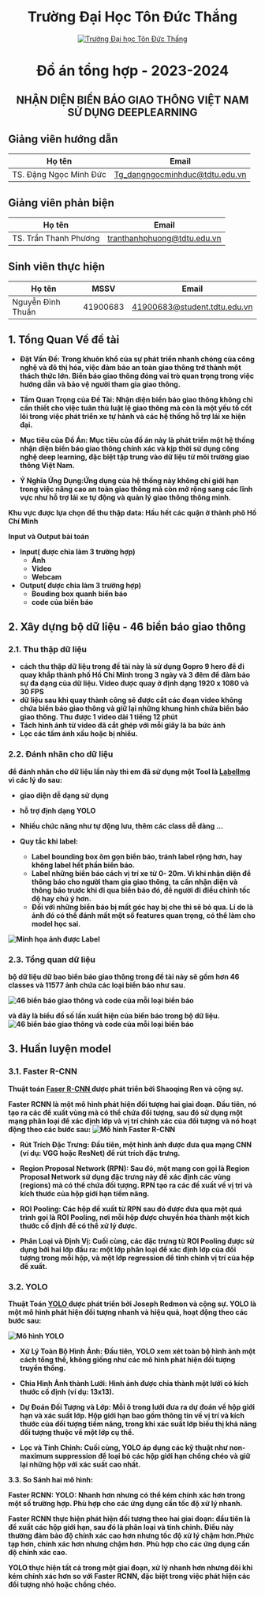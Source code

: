 <h1 align="center" font-size= 36px;><b>Trường Đại Học Tôn Đức Thắng</b></h3>
<p align="center">
  <a href="https://tdtu.edu.vn/" title="Trường Đại học Tôn Đức Thắng" style="border: 5;">
    <img src="https://ted.com.vn/wp-content/uploads/2022/08/tdt50.jpg" alt="Trường Đại học Tôn Đức Thấng">
  </a>
</p>
<h1 align="center"><b>Đồ án tổng hợp - 2023-2024 </b></h1>
<h2 align="center"><b> NHẬN DIỆN BIỂN BÁO GIAO THÔNG VIỆT NAM SỬ DỤNG DEEPLEARNING
 </br></h2>


## Giảng viên hướng dẫn
Họ tên | Email
--- | --- 
TS. Đặng Ngọc Minh Đức | Tg_dangngocminhduc@tdtu.edu.vn



## Giảng viên phản biện
Họ tên | Email
--- | --- 
TS. Trần Thanh Phương | tranthanhphuong@tdtu.edu.vn

## Sinh viên thực hiện
Họ tên | MSSV | Email |
--- | --- | -- | 
Nguyễn Đình Thuần | 41900683 | 41900683@student.tdtu.edu.vn

## 1. Tổng Quan Về đề tài
*   Đặt Vấn Đề: Trong khuôn khổ của sự phát triển nhanh chóng của công nghệ và đô thị hóa, việc đảm bảo an toàn giao thông trở thành một thách thức lớn. Biển báo giao thông đóng vai trò quan trọng trong việc hướng dẫn và bảo vệ người tham gia giao thông. 

*   Tầm Quan Trọng của Đề Tài: Nhận diện biển báo giao thông không chỉ cần thiết cho việc tuân thủ luật lệ giao thông mà còn là một yếu tố cốt lõi trong việc phát triển xe tự hành và các hệ thống hỗ trợ lái xe hiện đại.

*   Mục tiêu của Đồ Án: Mục tiêu của đồ án này là phát triển một hệ thống nhận diện biển báo giao thông chính xác và kịp thời sử dụng công nghệ deep learning, đặc biệt tập trung vào dữ liệu từ môi trường giao thông Việt Nam.

*   Ý Nghĩa Ứng Dụng:Ứng dụng của hệ thống này không chỉ giới hạn trong việc nâng cao an toàn giao thông mà còn mở rộng sang các lĩnh vực như hỗ trợ lái xe tự động và quản lý giao thông thông minh.

Khu vực được lựa chọn để thu thập data: Hầu hết các quận ở thành phô Hồ Chí Minh

Input và Output bài toán 
*   Input( được chia làm 3 trường hợp)
    * Ảnh 
    * Video
    * Webcam
*   Output( được chia làm 3 trường hợp)
    * Bouding box quanh biển báo
    * code của biển báo


## 2. Xây dựng bộ dữ liệu - 46 biển báo giao thông
### 2.1. Thu thập dữ liệu

*   cách thu thập dữ liệu trong đề tài này là sử dụng Gopro 9 hero để đi quay khắp thành phố Hồ Chí Minh trong 3 ngày và 3 đêm để đảm bảo sự đa dạng của dữ liệu. Video được quay ở định dạng 1920 x 1080 và 30 FPS
* dữ liệu sau khi quay thành công sẽ được cắt các đoạn video không chứa biển báo giao thông và giữ lại những khung hình chứa biển báo giao thông. Thu được 1 video dài 1 tiếng 12 phút
* Tách hình ảnh từ video đã cắt ghép với mỗi giây là ba bức ảnh
* Lọc các tấm ảnh xấu hoặc bị nhiểu.
### 2.2. Đánh nhãn cho dữ liệu
để đánh nhãn cho dữ liệu lần này thì em đã sử dụng một Tool là [LabelImg](https://github.com/tzutalin/labelImg) vì các lý do sau:
*   giao diện dễ dạng sử dụng
* hỗ trợ định dạng YOLO
* Nhiều chức năng như tự động lưu, thêm các class dễ dàng ...

 * Quy tắc khi label: 
    *	Label bounding box ôm gọn biển báo, tránh label rộng hơn, hay không label hết phần biển báo.
    *	Label những biển báo cách vị trí xe từ 0- 20m. Vì khi nhận diện để thông báo cho người tham gia giao thông, ta cần nhận diện và thông báo trước khi đi qua biển báo đó, để người đi điều chỉnh tốc độ hay chú ý hơn.
    *	Đối với những biển báo bị mất góc hay bị che thì sẽ bỏ qua. Lí do là ảnh đó có thể đánh mất một số features quan trọng, có thể làm cho model học sai.

![Minh họa ảnh được Label](https://github.com/thuanvipghe/Traffic-sign-VietNam-recognition/blob/main/traffic_labels.jpg)

### 2.3. Tổng quan dữ liệu

bộ dữ liệu dữ bao biển báo giao thông trong đề tài này sẽ gồm hơn 46 classes và 11577 ảnh chứa các loại biển báo như sau.

![46 biển báo giao thông và code của mỗi loại biển báo ](https://github.com/thuanvipghe/Traffic-sign-VietNam-recognition/blob/main/Picture/46traffic.jpg)

và đây là biểu đồ số lần xuất hiện của biển báo trong bộ dữ liệu.
![46 biển báo giao thông và code của mỗi loại biển báo ](https://github.com/thuanvipghe/Traffic-sign-VietNam-recognition/blob/main/Picture/phanbo_class.jpg)

## 3. Huấn luyện model
### 3.1. Faster R-CNN
Thuật toán  [Faser R-CNN ]( https://arxiv.org/abs/1506.01497) được phát triển bởi Shaoqing Ren và cộng sự.

Faster RCNN là một mô hình phát hiện đối tượng hai giai đoạn. Đầu tiên, nó tạo ra các đề xuất vùng mà có thể chứa đối tượng, sau đó sử dụng một mạng phân loại để xác định lớp và vị trí chính xác của đối tượng và nó hoạt động theo các bước sau:
![Mô hình Faster R-CNN](https://media.geeksforgeeks.org/wp-content/uploads/20230823154315/Region-Proposal-Network-RPN-2.png)
*   Rút Trích Đặc Trưng: Đầu tiên, một hình ảnh được đưa qua mạng CNN (ví dụ: VGG hoặc ResNet) để rút trích đặc trưng.

*   Region Proposal Network (RPN): Sau đó, một mạng con gọi là Region Proposal Network sử dụng đặc trưng này để xác định các vùng (regions) mà có thể chứa đối tượng. RPN tạo ra các đề xuất về vị trí và kích thước của hộp giới hạn tiềm năng.

*   ROI Pooling: Các hộp đề xuất từ RPN sau đó được đưa qua một quá trình gọi là ROI Pooling, nơi mỗi hộp được chuyển hóa thành một kích thước cố định để có thể xử lý được.

*   Phân Loại và Định Vị: Cuối cùng, các đặc trưng từ ROI Pooling được sử dụng bởi hai lớp đầu ra: một lớp phân loại để xác định lớp của đối tượng trong mỗi hộp, và một lớp regression để tinh chỉnh vị trí của hộp đề xuất. 

### 3.2. YOLO
Thuật Toán  [YOLO ]( https://arxiv.org/abs/1506.02640) được phát triển bởi Joseph Redmon và cộng sự.
YOLO là một mô hình phát hiện đối tượng nhanh và hiệu quả, hoạt động theo các bước sau:

![Mô hình YOLO ](https://www.labellerr.com/blog/content/images/2023/01/yolo-algorithm-1.webp)

*   Xử Lý Toàn Bộ Hình Ảnh: Đầu tiên, YOLO xem xét toàn bộ hình ảnh một cách tổng thể, không giống như các mô hình phát hiện đối tượng truyền thống.

*   Chia Hình Ảnh thành Lưới: Hình ảnh được chia thành một lưới có kích thước cố định (ví dụ: 13x13).

* Dự Đoán Đối Tượng và Lớp: Mỗi ô trong lưới đưa ra dự đoán về hộp giới hạn và xác suất lớp. Hộp giới hạn bao gồm thông tin về vị trí và kích thước của đối tượng tiềm năng, trong khi xác suất lớp biểu thị khả năng đối tượng thuộc về một lớp cụ thể.

* Lọc và Tinh Chỉnh: Cuối cùng, YOLO áp dụng các kỹ thuật như non-maximum suppression để loại bỏ các hộp giới hạn chồng chéo và giữ lại những hộp với xác suất cao nhất.


3.3. So Sánh hai mô hình:

Faster RCNN: 
YOLO: Nhanh hơn nhưng có thể kém chính xác hơn trong một số trường hợp. Phù hợp cho các ứng dụng cần tốc độ xử lý nhanh.

Faster RCNN thực hiện phát hiện đối tượng theo hai giai đoạn: đầu tiên là đề xuất các hộp giới hạn, sau đó là phân loại và tinh chỉnh. Điều này thường đảm bảo độ chính xác cao hơn nhưng tốc độ xử lý chậm hơn.Phức tạp hơn, chính xác hơn nhưng chậm hơn. Phù hợp cho các ứng dụng cần độ chính xác cao.

YOLO thực hiện tất cả trong một giai đoạn, xử lý nhanh hơn nhưng đôi khi kém chính xác hơn so với Faster RCNN, đặc biệt trong việc phát hiện các đối tượng nhỏ hoặc chồng chéo.


